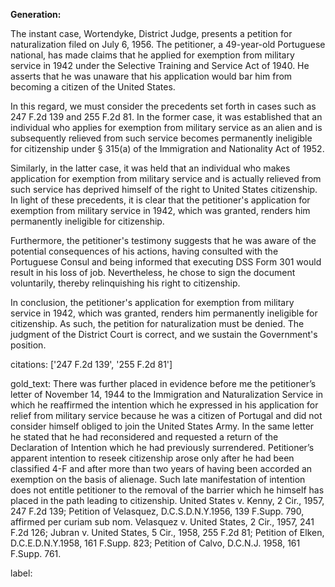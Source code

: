 **Generation:**



The instant case, Wortendyke, District Judge, presents a petition for naturalization filed on July 6, 1956. The petitioner, a 49-year-old Portuguese national, has made claims that he applied for exemption from military service in 1942 under the Selective Training and Service Act of 1940. He asserts that he was unaware that his application would bar him from becoming a citizen of the United States.

In this regard, we must consider the precedents set forth in cases such as 247 F.2d 139 and 255 F.2d 81. In the former case, it was established that an individual who applies for exemption from military service as an alien and is subsequently relieved from such service becomes permanently ineligible for citizenship under § 315(a) of the Immigration and Nationality Act of 1952.

Similarly, in the latter case, it was held that an individual who makes application for exemption from military service and is actually relieved from such service has deprived himself of the right to United States citizenship. In light of these precedents, it is clear that the petitioner's application for exemption from military service in 1942, which was granted, renders him permanently ineligible for citizenship.

Furthermore, the petitioner's testimony suggests that he was aware of the potential consequences of his actions, having consulted with the Portuguese Consul and being informed that executing DSS Form 301 would result in his loss of job. Nevertheless, he chose to sign the document voluntarily, thereby relinquishing his right to citizenship.

In conclusion, the petitioner's application for exemption from military service in 1942, which was granted, renders him permanently ineligible for citizenship. As such, the petition for naturalization must be denied. The judgment of the District Court is correct, and we sustain the Government's position.



citations: ['247 F.2d 139', '255 F.2d 81']

gold_text: There was further placed in evidence before me the petitioner’s letter of November 14, 1944 to the Immigration and Naturalization Service in which he reaffirmed the intention which he expressed in his application for relief from military service because he was a citizen of Portugal and did not consider himself obliged to join the United States Army. In the same letter he stated that he had reconsidered and requested a return of the Declaration of Intention which he had previously surrendered. Petitioner’s apparent intention to reseek citizenship arose only after he had been classified 4-F and after more than two years of having been accorded an exemption on the basis of alienage. Such late manifestation of intention does not entitle petitioner to the removal of the barrier which he himself has placed in the path leading to citizenship. United States v. Kenny, 2 Cir., 1957, 247 F.2d 139; Petition of Velasquez, D.C.S.D.N.Y.1956, 139 F.Supp. 790, affirmed per curiam sub nom. Velasquez v. United States, 2 Cir., 1957, 241 F.2d 126; Jubran v. United States, 5 Cir., 1958, 255 F.2d 81; Petition of Elken, D.C.E.D.N.Y.1958, 161 F.Supp. 823; Petition of Calvo, D.C.N.J. 1958, 161 F.Supp. 761.

label: 